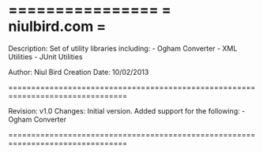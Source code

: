 ================
= niulbird.com =
================

Description: 	Set of utility libraries including:
					- Ogham Converter
					- XML Utilities
					- JUnit Utilities
				
Author:			Niul Bird
Creation Date:	10/02/2013

================================================================================

Revision:		v1.0
Changes:		Initial version. Added support for the following:
					- Ogham Converter

================================================================================
